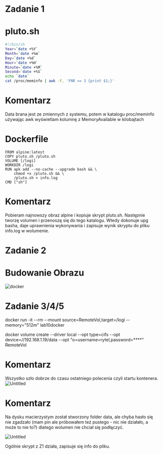 # Zadanie 1
# pluto.sh



```sh
#!/bin/sh
Year=`date +%Y`
Month=`date +%m`
Day=`date +%d`
Hour=`date +%H`
Minute=`date +%M`
Second=`date +%S`
echo `date`
cat /proc/meminfo | awk -F, 'FNR == 3 {print $1;}'
```



# Komentarz
Data brana jest ze zmiennych z systemu, potem w katalogu proc/meminfo używając awk wyświetlam kolumnę z MemoryAvailable w kilobajtach

# Dockerfile
```Docker
FROM alpine:latest
COPY pluto.sh /pluto.sh
VOLUME [/logi]
WORKDIR /logi
RUN apk add --no-cache --upgrade bash && \
    chmod +x /pluto.sh && \
    /pluto.sh > info.log
CMD ["sh"]
```

# Komentarz
Pobieram najnowszy obraz alpine i kopiuje skrypt pluto.sh. Następnie tworzę volumen i przenoszę się do tego katalogu.
Wtedy dokonuje upg basha, daje uprawnienia wykonywania i zapisuje wynik skryptu do pliku info.log w wolumenie.
# Zadanie 2
# Budowanie Obrazu
![docker](https://user-images.githubusercontent.com/103449118/170571651-f85e45aa-635b-4572-baf7-ac9cbbd379f0.png)

# Zadanie 3/4/5
docker run -it --rm --mount source=RemoteVol,target=/logi --memory="512m" lab10docker

docker volume create --driver local --opt type=cifs --opt device=//192.168.1.19/data --opt "o=username=rytel,password=****" RemoteVol
# Komentarz
Wszystko szło dobrze do czasu ostatniego polecenia czyli startu kontenera.
![Untitled](https://user-images.githubusercontent.com/103449118/170771677-2437b739-ba31-4bda-889f-fea0c18ef92d.png)
# Komentarz
Na dysku macierzystym został stworzony folder data, ale chyba hasło się nie zgadzało (mam pin ale próbowałem też pustego - nic nie działało, a może to nie to?) dlatego wolumen nie chciał się podłączyć.

![Untitled](https://user-images.githubusercontent.com/103449118/170771928-0baad03e-6636-40af-9366-7723b92390f4.png)

Ogólnie skrypt z Z1 działa, zapisuje się info do pliku.
